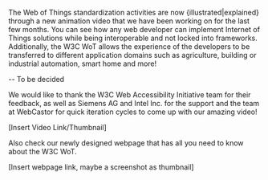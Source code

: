 The Web of Things standardization activities are now {illustrated|explained} through a new animation video that we have been working on for the last few months. You can see how any web developer can implement Internet of Things solutions while being interoperable and not locked into frameworks. Additionally, the W3C WoT allows the experience of the developers to be transferred to different application domains such as agriculture, building or industrial automation, smart home and more!

-- To be decided

We would like to thank the W3C Web Accessibility Initiative team for their feedback, as well as Siemens AG and Intel Inc. for the support and the team at WebCastor for quick iteration cycles to come up with our amazing video! 

[Insert Video Link/Thumbnail]

Also check our newly designed webpage that has all you need to know about the W3C WoT.

[Insert webpage link, maybe a screenshot as thumbnail]
